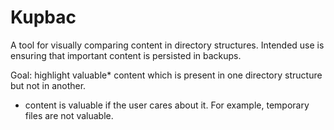 # Kupbac

A tool for visually comparing content in directory structures. Intended use is ensuring that important content is persisted in backups.

Goal: highlight valuable* content which is present in one directory structure but not in another.

* content is valuable if the user cares about it. For example, temporary files are not valuable.
